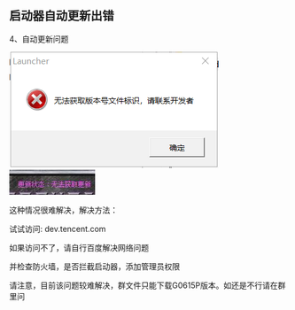 ## 启动器自动更新出错


4、自动更新问题

![苏军建筑科技树](./jiaocheng3.png)
![苏军建筑科技树](./jiaocheng4.jpg)

这种情况很难解决，解决方法：

试试访问:
dev.tencent.com

如果访问不了，请自行百度解决网络问题

并检查防火墙，是否拦截启动器，添加管理员权限

请注意，目前该问题较难解决，群文件只能下载G0615P版本。如还是不行请在群里问